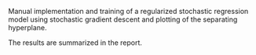 Manual implementation and training of a regularized stochastic regression model using stochastic gradient descent and plotting of the separating hyperplane. 

The results are summarized in the report.
